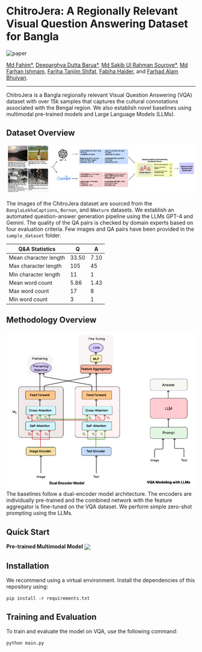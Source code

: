 # ChitroJera: A Regionally Relevant Visual Question Answering Dataset for Bangla

![paper](https://img.shields.io/badge/Paper_Status-In--Progress-yellow)

[Md Fahim*](https://github.com/md-fahim/), 
[Deeparghya Dutta Barua*](https://github.com/arg274), 
[Md Sakib Ul Rahman Sourove*](https://github.com/souroveskb), 
[Md Farhan Ishmam](https://farhanishmam.github.io/), 
[Fariha Tanjim Shifat](https://github.com/fariha6412), 
[Fabiha Haider](https://github.com/FabihaHaider), and 
[Farhad Alam Bhuiyan](https://github.com/pdfarhad).

---

ChitroJera is a Bangla regionally relevant Visual Question Answering (VQA) dataset with over 15k samples that captures the cultural connotations associated with the Bengal region. We also establish novel baselines using multimodal pre-trained models and Large Language Models (LLMs).

## Dataset Overview

<img src="./assets/datasetOverview.png" alt="Image Not Found"/>

The images of the ChitroJera dataset are sourced from the `BanglaLekhaCaptions`, `Bornon`, and `BNature` datasets. We establish an automated question-answer generation pipeline using the LLMs GPT-4 and Gemini. The quality of the QA pairs is checked by domain experts based on four evaluation criteria. Few images and QA pairs have been provided in the `sample_dataset` folder.

| Q&A Statistics          | Q    | A    |
|-------------------------|------|------|
| Mean character length | 33.50 | 7.10 |
| Max character length  | 105  | 45   |
| Min character length  | 11   | 1    |
| Mean word count       | 5.86 | 1.43 |
| Max word count        | 17   | 8    |
| Min word count        | 3    | 1    |


## Methodology Overview

<img src="./assets/modelOverview.PNG" alt="Image Not Found" width = "650"/>
The baselines follow a dual-encoder model architecture. The encoders are individually pre-trained and the combined network with the feature aggregator is fine-tuned on the VQA dataset. We perform simple zero-shot prompting using the LLMs.

## Quick Start

 **Pre-trained Multimodal Model** [<img align="center" src="https://colab.research.google.com/assets/colab-badge.svg" />](https://colab.research.google.com/drive/1f6hxAPwqqis9n3i-RFB8ff5mwq_kPk-h?usp=sharing)

## Installation

We recommend using a virtual environment. Install the dependencies of this repository using:

```
pip install -r requirements.txt
```

## Training and Evaluation

To train and evaluate the model on VQA, use the following command:

```
python main.py
```
